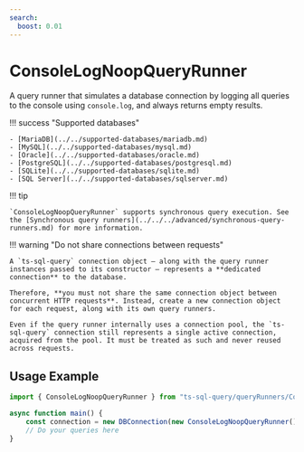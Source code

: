 ```yaml
---
search:
  boost: 0.01
---
```

# ConsoleLogNoopQueryRunner

A query runner that simulates a database connection by logging all queries to the console using `console.log`, and always returns empty results.

!!! success "Supported databases"

    - [MariaDB](../../supported-databases/mariadb.md)
    - [MySQL](../../supported-databases/mysql.md)
    - [Oracle](../../supported-databases/oracle.md)
    - [PostgreSQL](../../supported-databases/postgresql.md)
    - [SQLite](../../supported-databases/sqlite.md)
    - [SQL Server](../../supported-databases/sqlserver.md)

!!! tip

    `ConsoleLogNoopQueryRunner` supports synchronous query execution. See the [Synchronous query runners](../../../advanced/synchronous-query-runners.md) for more information.

!!! warning "Do not share connections between requests"

    A `ts-sql-query` connection object — along with the query runner instances passed to its constructor — represents a **dedicated connection** to the database.

    Therefore, **you must not share the same connection object between concurrent HTTP requests**. Instead, create a new connection object for each request, along with its own query runners.

    Even if the query runner internally uses a connection pool, the `ts-sql-query` connection still represents a single active connection, acquired from the pool. It must be treated as such and never reused across requests.

## Usage Example

```ts
import { ConsoleLogNoopQueryRunner } from "ts-sql-query/queryRunners/ConsoleLogNoopQueryRunner";

async function main() {
    const connection = new DBConnection(new ConsoleLogNoopQueryRunner());
    // Do your queries here
}
```
